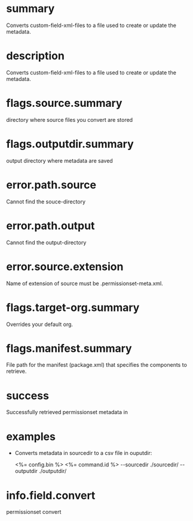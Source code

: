# summary

Converts custom-field-xml-files to a file used to create or update the metadata.

# description

Converts custom-field-xml-files to a file used to create or update the metadata.

# flags.source.summary

directory where source files you convert are stored

# flags.outputdir.summary

output directory where metadata are saved

# error.path.source

Cannot find the souce-directory

# error.path.output

Cannot find the output-directory

# error.source.extension

Name of extension of source must be .permissionset-meta.xml.

# flags.target-org.summary

Overrides your default org.

# flags.manifest.summary

File path for the manifest (package.xml) that specifies the components to retrieve.

# success

Successfully retrieved permissionset metadata in

# examples

- Converts metadata in sourcedir to a csv file in ouputdir:

  <%= config.bin %> <%= command.id %> --sourcedir ./sourcedir/ --outputdir ./outputdir/

# info.field.convert

permissionset convert
